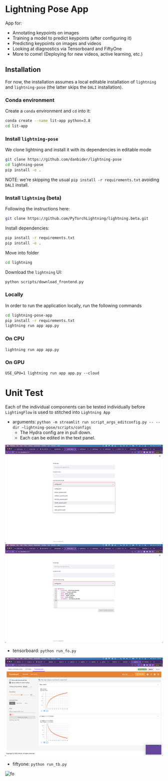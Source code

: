 # Lightning Pose App

App for:
* Annotating keypoints on images
* Training a model to predict keypoints (after configuring it)
* Predicting keypoints on images and videos
* Looking at diagnostics via Tensorboard and FiftyOne
* More to come! (Deploying for new videos, active learning, etc.)

## Installation
For now, the installation assumes a local editable installation of `lightning` and `lightning-pose` (the latter skips the `DALI` installation).
### Conda environment
Create a `conda` environment and `cd` into it:
```bash
conda create --name lit-app python=3.8
cd lit-app
```

### Install `lightning-pose`
We clone lightning and install it with its dependencies in editable mode
```bash
git clone https://github.com/danbider/lightning-pose
cd lightning-pose
pip install -e .
```
NOTE: we're skipping the usual `pip install -r requirements.txt` avoiding `DALI` install. 

### Install `lightning` (beta)
Following the instructions here:

```bash
git clone https://github.com/PyTorchLightning/lightning.beta.git
```
Install dependencies:
```bash
pip install -r requirements.txt
pip install -e .
```
Move into folder
```bash
cd lightning
```
Download the `lightning` UI:
```bash
python scripts/download_frontend.py
```

### Locally

In order to run the application locally, run the following commands

```bash
cd lightning-pose-app
pip install -r requirements.txt
lightning run app app.py
```

### On CPU

```
lightning run app app.py
```

### On GPU

```
USE_GPU=1 lightning run app app.py --cloud
```

# Unit Test

Each of the individual components can be tested individually before `LightingFlow` is used to stitched into `Lightning App`

- arguments: `python -m streamlit run script_args_editconfig.py -- --dir ~lightning-pose/scripts/configs` 
  - The Hydra config are in pull down. 
  - Each can be edited in the text panel.
  
![hydra config select](./static/script_args_hydra.png)
![hydra config edit](./static/script_args_hydra_edit.png)
- tensorboard: `python run_fo.py`
  
![tb](./static/tb.png)  
- fiftyone: `python run_tb.py`
  
![fo](./static/fo.png)